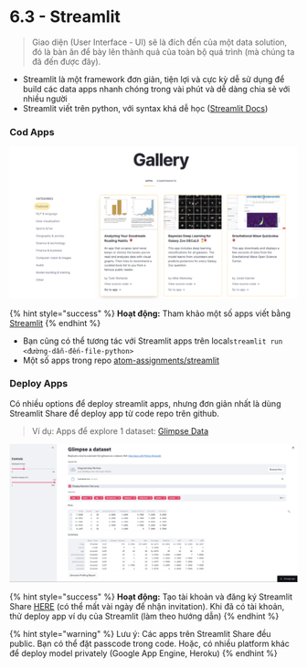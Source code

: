 # 6.3 - Streamlit

> Giao diện \(User Interface - UI\) sẽ là đích đến của một data solution, đó là bàn ăn để bày lên thành quả của toàn bộ quá trình \(mà chúng ta đã đến được đây\).

* Streamlit là một framework đơn giản, tiện lợi và cực kỳ dễ sử dụng để build các data apps nhanh chóng trong vài phút và dễ dàng chia sẻ với nhiều người
* Streamlit viết trên python, với syntax khá dễ học \([Streamlit Docs](https://docs.streamlit.io/en/stable/)\)

### Cod Apps

![](../../.gitbook/assets/image%20%28149%29.png)



{% hint style="success" %}
**Hoạt động:** Tham khảo một số apps viết bằng [Streamlit](https://streamlit.io/gallery)
{% endhint %}

* Bạn cũng có thể tương tác với Streamlit apps trên local`streamlit run <đường-dẫn-đến-file-python>`
* Một số apps trong repo [atom-assignments/streamlit](https://github.com/anhdanggit/atom-assignments/tree/main/streamlit)

### Deploy Apps

Có nhiều options để deploy streamlit apps, nhưng đơn giản nhất là dùng Streamlit Share để deploy app từ code repo trên github.

> Ví dụ: Apps để explore 1 dataset: [Glimpse Data](https://share.streamlit.io/anhdanggit/streamlit-data-glimpse/main/app.py)

![](../../.gitbook/assets/image%20%28150%29.png)

{% hint style="success" %}
**Hoạt động:** Tạo tài khoản và đăng ký Streamlit Share [HERE](https://streamlit.io/sharing) \(có thể mất vài ngày để nhận invitation\). Khi đã có tài khoản, thử deploy app ví dụ của Streamlit \(làm theo hướng dẫn\)
{% endhint %}

{% hint style="warning" %}
Lưu ý: Các apps trên Streamlit Share đều public. Bạn có thể đặt passcode trong code. Hoặc, có nhiều platform khác để deploy model privately \(Google App Engine, Heroku\)
{% endhint %}


